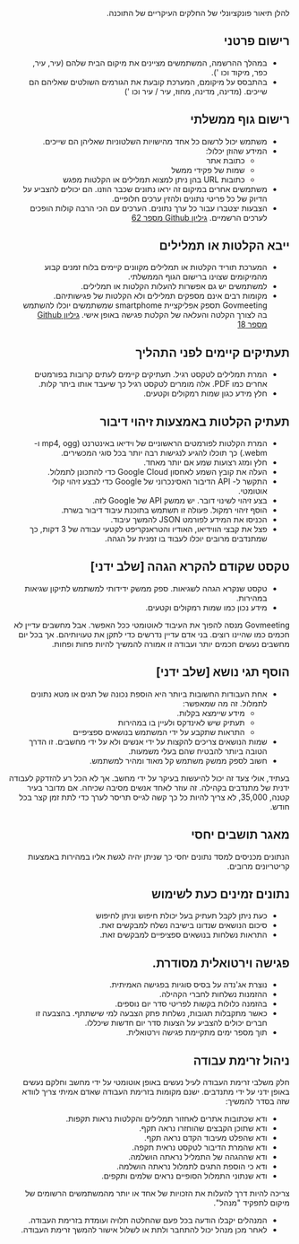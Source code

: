 <!-- Do not edit this file. It was translated by Google. -->
<p style=";text-align:right;direction:rtl"> להלן תיאור פונקציונלי של החלקים העיקריים של התוכנה. </p>
<h2 style=";text-align:right;direction:rtl"> רישום פרטני </h2><ul style=";text-align:right;direction:rtl"><li style=";text-align:right;direction:rtl"> במהלך ההרשמה, המשתמשים מציינים את מיקום הבית שלהם (עיר, עיר, כפר, מיקוד וכו &#39;). </li><li style=";text-align:right;direction:rtl"> בהתבסס על מיקומם, המערכת קובעת את הגורמים השולטים שאליהם הם שייכים. (מדינה, מדינה, מחוז, עיר / עיר וכו &#39;) </li>
</ul><h2 style=";text-align:right;direction:rtl"> רישום גוף ממשלתי </h2><ul style=";text-align:right;direction:rtl"><li style=";text-align:right;direction:rtl"> משתמש יכול לרשום כל אחד מהישויות השלטוניות שאליהן הם שייכים. </li><li style=";text-align:right;direction:rtl"> המידע שהוזן יכלול: <ul style=";text-align:right;direction:rtl"><li style=";text-align:right;direction:rtl"> כתובת אתר </li><li style=";text-align:right;direction:rtl"> שמות של פקידי ממשל </li><li style=";text-align:right;direction:rtl"> כתובות URL בהן ניתן למצוא תמלילים או הקלטות מפגש </li>
</ul></li><li style=";text-align:right;direction:rtl"> משתמשים אחרים במיקום זה יראו נתונים שכבר הוזנו. הם יכולים להצביע על הדיוק של כל פריטי נתונים ולהזין ערכים חלופיים. </li><li style=";text-align:right;direction:rtl"> הצבעות יצטברו עבור כל ערך נתונים. הערכים עם הכי הרבה קולות הופכים לערכים הרשמיים. <a href="https://github.com/govmeeting/govmeeting/issues/62">גיליון Github מספר 62</a> </li>
</ul><h2 style=";text-align:right;direction:rtl"> ייבא הקלטות או תמלילים </h2><ul style=";text-align:right;direction:rtl"><li style=";text-align:right;direction:rtl"> המערכת תוריד הקלטות או תמלילים מקוונים קיימים בלוח זמנים קבוע מהמיקומים שצוינו ברישום הגוף הממשלתי. </li><li style=";text-align:right;direction:rtl"> למשתמשים יש גם אפשרות להעלות הקלטות או תמלילים. </li><li style=";text-align:right;direction:rtl"> מקומות רבים אינם מספקים תמלילים ולא הקלטות של פגישותיהם. Govmeeting תספק אפליקציית smartphome שמשתמשים יוכלו להשתמש בה לצורך הקלטה והעלאה של הקלטת פגישה באופן אישי. <a href="https://github.com/govmeeting/govmeeting/issues/18">גיליון Github מספר 18</a> </li>
</ul><h2 style=";text-align:right;direction:rtl"> תעתיקים קיימים לפני התהליך </h2><ul style=";text-align:right;direction:rtl"><li style=";text-align:right;direction:rtl"> המרת תמלילים לטקסט רגיל. תעתיקים קיימים לעתים קרובות בפורמטים אחרים כמו PDF. אלה מומרים לטקסט רגיל כך שיעבד אותו ביתר קלות. </li><li style=";text-align:right;direction:rtl"> חלץ מידע כגון שמות רמקולים וקטעים. </li>
</ul><h2 style=";text-align:right;direction:rtl"> תעתיק הקלטות באמצעות זיהוי דיבור </h2><ul style=";text-align:right;direction:rtl"><li style=";text-align:right;direction:rtl"> המרת הקלטות לפורמטים הראשוניים של וידיאו באינטרנט (mp4, ogg ו- webm.) כך תוכלו להגיע לנגישות רבה יותר בכל סוגי המכשירים. </li><li style=";text-align:right;direction:rtl"> חלץ ומזג רצועות שמע אם יותר מאחד. </li><li style=";text-align:right;direction:rtl"> העלה את קובץ השמע לאחסון Google Cloud כדי להתכונן לתמלול. </li><li style=";text-align:right;direction:rtl"> התקשר ל- API הדיבור האסינכרוני של Google כדי לבצע זיהוי קולי אוטומטי. </li><li style=";text-align:right;direction:rtl"> בצע זיהוי לשינוי דובר. יש ממשק API של Google לזה. </li><li style=";text-align:right;direction:rtl"> הוסף זיהוי רמקול. פעולה זו תשתמש בתוכנת עיבוד דיבור בשרת. </li><li style=";text-align:right;direction:rtl"> הכניסו את המידע לפורמט JSON להמשך עיבוד. </li><li style=";text-align:right;direction:rtl"> פצל את קבצי הווידיאו, האודיו והטראנקריפט לקטעי עבודה של 3 דקות, כך שמתנדבים מרובים יוכלו לעבוד בו זמנית על הגהה. </li>
</ul><h2 style=";text-align:right;direction:rtl"> טקסט שקודם להקרא הגהה [שלב ידני] </h2><ul style=";text-align:right;direction:rtl"><li style=";text-align:right;direction:rtl"> טקסט שנקרא הגהה לשגיאות. ספק ממשק ידידותי למשתמש לתיקון שגיאות במהירות. </li><li style=";text-align:right;direction:rtl"> מידע נכון כמו שמות רמקולים וקטעים. </li>
</ul><p style=";text-align:right;direction:rtl"> Govmeeting מנסה להפוך את העיבוד לאוטומטי ככל האפשר. אבל מחשבים עדיין לא חכמים כמו שהיינו רוצים. בני אדם עדיין נדרשים כדי לתקן את טעויותיהם. אך בכל יום מחשבים נעשים חכמים יותר ועבודה זו אמורה להמשיך להיות פחות ופחות. </p>
<h2 style=";text-align:right;direction:rtl"> הוסף תגי נושא [שלב ידני] </h2><ul style=";text-align:right;direction:rtl"><li style=";text-align:right;direction:rtl"> אחת העבודות החשובות ביותר היא הוספת נכונה של תגים או מטא נתונים לתמלול. זה מה שמאפשר: <ul style=";text-align:right;direction:rtl"><li style=";text-align:right;direction:rtl"> מידע שיימצא בקלות. </li><li style=";text-align:right;direction:rtl"> תעתיק שיש לאינדקס ולעיין בו במהירות </li><li style=";text-align:right;direction:rtl"> התראות שתקבע על ידי המשתמש בנושאים ספציפיים </li>
</ul></li><li style=";text-align:right;direction:rtl"> שמות הנושאים צריכים להקצות על ידי אנשים ולא על ידי מחשבים. זו הדרך הטובה ביותר להבטיח שהם בעלי משמעות. </li><li style=";text-align:right;direction:rtl"> חשוב לספק ממשק משתמש קל מאוד ומהיר למשתמש. </li>
</ul><p style=";text-align:right;direction:rtl"> בעתיד, אולי צעד זה יכול להיעשות בעיקר על ידי מחשב. אך לא הכל רע להזדקק לעבודה ידנית של מתנדבים בקהילה. זה עוזר לאחד אנשים מסיבה שכיחה. אם מדובר בעיר קטנה, 35,000, לא צריך להיות כל כך קשה לגייס תריסר לערך כדי לתת זמן קצר בכל חודש. </p>
<h2 style=";text-align:right;direction:rtl"> מאגר תושבים יחסי </h2><p style=";text-align:right;direction:rtl"> הנתונים מכניסים למסד נתונים יחסי כך שניתן יהיה לגשת אליו במהירות באמצעות קריטריונים מרובים. </p>
<h2 style=";text-align:right;direction:rtl"> נתונים זמינים כעת לשימוש </h2><ul style=";text-align:right;direction:rtl"><li style=";text-align:right;direction:rtl"> כעת ניתן לקבל תעתיק בעל יכולת חיפוש וניתן לחיפוש </li><li style=";text-align:right;direction:rtl"> סיכום הנושאים שנדונו בישיבה נשלח למבקשים זאת. </li><li style=";text-align:right;direction:rtl"> התראות נשלחות בנושאים ספציפיים למבקשים זאת. </li>
</ul><h2 style=";text-align:right;direction:rtl"> פגישה וירטואלית מסודרת. </h2><ul style=";text-align:right;direction:rtl"><li style=";text-align:right;direction:rtl"> נוצרת אג&#39;נדה על בסיס סוגיות בפגישה האמיתית. </li><li style=";text-align:right;direction:rtl"> ההזמנות נשלחות לחברי הקהילה. </li><li style=";text-align:right;direction:rtl"> בהזמנה כלולות בקשות לפריטי סדר יום נוספים. </li><li style=";text-align:right;direction:rtl"> כאשר מתקבלות תגובות, נשלחת פתק הצבעה למי שישתתף. בהצבעה זו חברים יכולים להצביע על הצעות סדר יום חדשות שיכללו. </li><li style=";text-align:right;direction:rtl"> תוך מספר ימים מתקיימת פגישה וירטואלית. </li>
</ul><h2 style=";text-align:right;direction:rtl"> ניהול זרימת עבודה </h2><p style=";text-align:right;direction:rtl"> חלק משלבי זרימת העבודה לעיל נעשים באופן אוטומטי על ידי מחשב וחלקם נעשים באופן ידני על ידי מתנדבים. ישנם מקומות בזרימת העבודה שאדם אמיתי צריך לוודא שזה בסדר להמשיך: </p>
<ul style=";text-align:right;direction:rtl"><li style=";text-align:right;direction:rtl"> ודא שכתובות אתרים לאחזור תמלילים והקלטות נראות תקפות. </li><li style=";text-align:right;direction:rtl"> ודא שתוכן הקבצים שהוחזרו נראה תקף. </li><li style=";text-align:right;direction:rtl"> ודא שהפלט מעיבוד הקדם נראה תקף. </li><li style=";text-align:right;direction:rtl"> ודא שהמרת הדיבור לטקסט נראית תקפה. </li><li style=";text-align:right;direction:rtl"> ודא שההגהה של התמליל נראתה הושלמה. </li><li style=";text-align:right;direction:rtl"> ודא כי הוספת התגים לתמלול נראתה הושלמה. </li><li style=";text-align:right;direction:rtl"> ודא שנתוני התמלול הסופיים נראים שלמים ותקפים. </li>
</ul><p style=";text-align:right;direction:rtl"> צריכה להיות דרך להעלות את הזכויות של אחד או יותר מהמשתמשים הרשומים של מיקום לתפקיד "מנהל". </p>
<ul style=";text-align:right;direction:rtl"><li style=";text-align:right;direction:rtl"> המנהלים יקבלו הודעה בכל פעם שהחלטה תלויה ועומדת בזרימת העבודה. </li><li style=";text-align:right;direction:rtl"> לאחר מכן מנהל יכול להתחבר ולתת או לשלול אישור להמשך זרימת העבודה. </li>
</ul>
